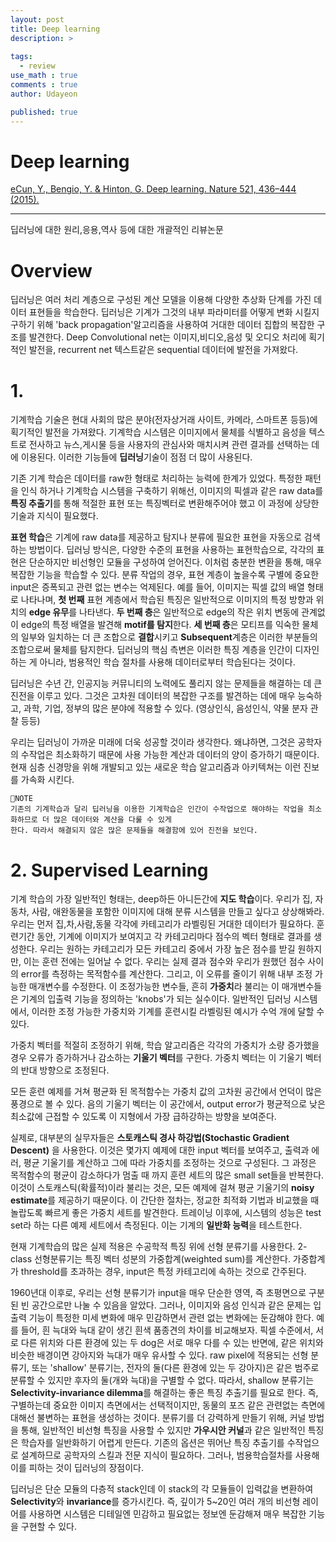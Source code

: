 ```yaml
---
layout: post
title: Deep learning
description: >
  
tags:
  - review
use_math : true
comments : true
author: Udayeon

published: true
---
```


# Deep learning
[eCun, Y., Bengio, Y. & Hinton, G. Deep learning. Nature 521, 436–444 (2015).](htps://doi.org/10.1038/nature14539)
* * *
딥러닝에 대한 원리,응용,역사 등에 대한 개괄적인 리뷰논문

# Overview
딥러닝은 여러 처리 계층으로 구성된 계산 모델을 이용해 다양한 추상화 단계를 가진 데이터 표현들을 학습한다. 딥러닝은 기계가 그것의 내부 
파라미터를 어떻게 변화 시킬지 구하기 위해 'back propagation'알고리즘을 사용하여 거대한 데이터 집합의 복잡한 구조를 발견한다. 
Deep Convolutional net는 이미지,비디오,음성 및 오디오 처리에 획기적인 발전을, recurrent net 텍스트같은 sequential 데이터에 발전을 가져왔다.

# 1.
기계학습 기술은 현대 사회의 많은 분야(전자상거래 사이트, 카메라, 스마트폰 등등)에 획기적인 발전을 가져왔다. 기계학습 시스템은 이미지에서
물체를 식별하고 음성을 텍스트로 전사하고 뉴스,게시물 등을 사용자의 관심사와 매치시켜 관련 결과를 선택하는 데에 이용된다. 이러한 기능들에
**딥러닝**기술이 점점 더 많이 사용된다.   
   
기존 기계 학습은 데이터를 raw한 형태로 처리하는 능력에 한계가 있었다. 특정한 패턴을 인식 하거나 기계학습 시스템을 구축하기 위해선,
이미지의 픽셀과 같은 raw data를 **특징 추출기**를 통해 적절한 표현 또는 특징벡터로 변환해주어야 했고 이 과정에 상당한 기술과 지식이 필요했다.   
   
**표현 학습**은 기계에 raw data를 제공하고 탐지나 분류에 필요한 표현을 자동으로 검색하는 방법이다. 딥러닝 방식은, 다양한 수준의 표현을
사용하는 표현학습으로, 각각의 표현은 단순하지만 비선형인 모듈을 구성하여 얻어진다. 이처럼 충분한 변환을 통해, 매우 복잡한 기능을 학습할 수
있다. 분류 작업의 경우, 표현 계층이 높을수록 구별에 중요한 input은 증폭되고 관련 없는 변수는 억제된다. 예를 들어, 이미지는 픽셀 값의
배열 형태로 나타나며, **첫 번째** 표현 계층에서 학습된 특징은 일반적으로 이미지의 특정 방향과 위치의 **edge 유무**를 나타낸다. 
**두 번째 층**은 일반적으로 edge의 작은 위치 변동에 관계없이 edge의 특정 배열을 발견해 **motif를 탐지**한다. **세 번째 층**은 
모티프를 익숙한 물체의 일부와 일치하는 더 큰 조합으로 **결합**시키고 **Subsequent**계층은 이러한 부분들의 조합으로써 물체를
탐지한다. 딥러닝의 핵심 측변은 이러한 특징 계층을 인간이 디자인 하는 게 아니라, 범용적인 학습 절차를 사용해 데이터로부터 학습된다는 것이다.   
   
딥러닝은 수년 간, 인공지능 커뮤니티의 노력에도 풀리지 않는 문제들을 해결하는 데 큰 진전을 이루고 있다. 그것은 고차원 데이터의 복잡한
구조를 발견하는 데에 매우 능숙하고, 과학, 기업, 정부의 많은 분야에 적용할 수 있다. (영상인식, 음성인식, 약물 분자 관찰 등등)   
   
우리는 딥러닝이 가까운 미래에 더욱 성공할 것이라 생각한다. 왜냐하면, 그것은 공학자의 수작업은 최소화하기 때문에 사용 가능한 계산과 데이터의
양이 증가하기 때문이다. 현재 심층 신경망을 위해 개발되고 있는 새로운 학습 알고리즘과 아키텍쳐는 이런 진보를 가속화 시킨다.

```
📝NOTE
기존의 기계학습과 달리 딥러닝을 이용한 기계학습은 인간이 수작업으로 해야하는 작업을 최소화하므로 더 많은 데이터와 계산을 다룰 수 있게
한다. 따라서 해결되지 않은 많은 문제들을 해결함에 있어 진전을 보인다.
```


# 2. Supervised Learning
기계 학습의 가장 일반적인 형태는, deep하든 아니든간에 **지도 학습**이다. 우리가 집, 자동차, 사람, 애완동물을 포함한 이미지에 대해 
분류 시스템을 만들고 싶다고 상상해봐라. 우리는 먼저 집,차,사람,동물 각각에 카테고리가 라벨링된 거대한 데이터가 필요하다. 훈련기간 동안,
기계에 이미지가 보여지고 각 카테고리마다 점수의 벡터 형태로 결과를 생성한다. 우리는 원하는 카테고리가 모든 카테고리 중에서 가장 높은 점수를
받길 원하지만, 이는 훈련 전에는 일어날 수 없다. 우리는 실제 결과 점수와 우리가 원했던 점수 사이의 error를 측정하는 목적함수를 계산한다.
그리고, 이 오류를 줄이기 위해 내부 조정 가능한 매개변수를 수정한다. 이 조정가능한 변수들, 흔히 **가중치**라 불리는 이 매개변수들은
기계의 입출력 기능을 정의하는 'knobs'가 되는 실수이다. 일반적인 딥러닝 시스템에서, 이러한 조정 가능한 가중치와 기계를 훈련시킬 라벨링된 예시가 수억 개에 달할 수 있다.   
   
가중치 벡터를 적절히 조정하기 위해, 학습 알고리즘은 각각의 가중치가 소량 증가했을 경우 오류가 증가하거나 감소하는 **기울기 벡터**를 구한다.
가중치 벡터는 이 기울기 벡터의 반대 방향으로 조정된다.   
   
모든 훈련 예제를 거쳐 평균화 된 목적함수는 가중치 값의 고차원 공간에서 언덕이 많은 풍경으로 볼 수 있다. 음의 기울기 벡터는 이 공간에서, 
output error가 평균적으로 낮은 최소값에 근접할 수 있도록 이 지형에서 가장 급하강하는 방향을 보여준다.   
   
실제로, 대부분의 실무자들은 **스토캐스틱 경사 하강법(Stochastic Gradient Descent)** 을 사용한다. 이것은 몇가지 예제에 대한 input 벡터를
보여주고, 출력과 에러, 평균 기울기를 계산하고 그에 따라 가중치를 조정하는 것으로 구성된다. 그 과정은 목적함수의 평균이 감소하다가 멈출 때
까지 훈련 세트의 많은 small set들을 반복한다. 이것이 스토캐스틱(확률적)이라 불리는 것은, 모든 예제에 걸쳐 평균 기울기의 
**noisy estimate**를 제공하기 때문이다. 이 간단한 절차는, 정교한 최적화 기법과 비교했을 때 놀랍도록 빠르게 좋은 가중치 세트를 발견한다.
트레이닝 이후에, 시스템의 성능은 test set라 하는 다른 예제 세트에서 측정된다. 이는 기계의 **일반화 능력**을  테스트한다.   
   
현재 기계학습의 많은 실제 적용은 수공학적 특징 위에 선형 분류기를 사용한다. 2-class 선형분류기는 특징 벡터 성분의 가중합계(weighted sum)를
계산한다. 가중합계가 threshold를 초과하는 경우, input은 특정 카테고리에 속하는 것으로 간주된다.   
   
1960년대 이후로, 우리는 선형 분류기가 input을 매우 단순한 영역, 즉 초평면으로 구분된 빈 공간으로만 나눌 수 있음을 알았다. 
그러나, 이미지와 음성 인식과 같은 문제는 입출력 기능이 특정한 미세 변화에 매우 민감하면서 관련 없는 변화에는 둔감해야 한다. 
예를 들어, 흰 늑대와 늑대 같이 생긴 흰색 품종견의 차이를 비교해보자. 픽셀 수준에서, 서로 다른 위치와 다른 환경에 있는 두 dog은 서로 매우 
다를 수 있는 반면에, 같은 위치와 비슷한 배경이면 강아지와 늑대가 매우 유사할 수 있다. raw pixel에 적용되는 선형 분류기, 또는 'shallow'
분류기는, 전자의 둘(다른 환경에 있는 두 강아지)은 같은 범주로 분류할 수 있지만 후자의 둘(개와 늑대)을 구별할 수 없다. 
따라서, shallow 분류기는 **Selectivity-invariance dilemma**를 해결하는 좋은 특징 추출기를 필요로 한다. 즉, 구별하는데 중요한 이미지
측면에서는 선택적이지만, 동물의 포즈 같은 관련없는 측면에 대해선 불변하는 표현을 생성하는 것이다. 분류기를 더 강력하게 만들기 위해, 
커널 방법을 통해, 일반적인 비선형 특징을 사용할 수 있지만 **가우시안 커널**과 같은 일반적인 특징은 학습자를 일반화하기 어렵게 만든다. 
기존의 옵션은 뛰어난 특징 추출기를 수작업으로 설계하므로 공학자의 스킬과 전문 지식이 필요하다. 그러나, 범용학습절차를 사용해 이를 피하는 것이
딥러닝의 장점이다.   
   
딥러닝은 단순 모듈의 다층적 stack인데 이 stack의 각 모듈들이 입력값을 변환하여 **Selectivity**와 **invariance**를 증가시킨다. 즉, 깊이가
5~20인 여러 개의 비선형 레이어를 사용하면 시스템은 디테일엔 민감하고 필요없는 정보엔 둔감해져 매우 복잡한 기능을 구현할 수 있다.



